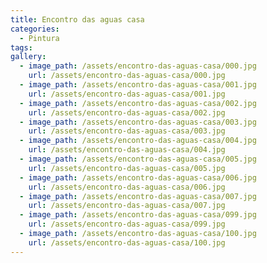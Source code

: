 ```yaml
---
title: Encontro das aguas casa
categories:
  - Pintura
tags:
gallery:
  - image_path: /assets/encontro-das-aguas-casa/000.jpg
    url: /assets/encontro-das-aguas-casa/000.jpg
  - image_path: /assets/encontro-das-aguas-casa/001.jpg
    url: /assets/encontro-das-aguas-casa/001.jpg
  - image_path: /assets/encontro-das-aguas-casa/002.jpg
    url: /assets/encontro-das-aguas-casa/002.jpg
  - image_path: /assets/encontro-das-aguas-casa/003.jpg
    url: /assets/encontro-das-aguas-casa/003.jpg
  - image_path: /assets/encontro-das-aguas-casa/004.jpg
    url: /assets/encontro-das-aguas-casa/004.jpg
  - image_path: /assets/encontro-das-aguas-casa/005.jpg
    url: /assets/encontro-das-aguas-casa/005.jpg
  - image_path: /assets/encontro-das-aguas-casa/006.jpg
    url: /assets/encontro-das-aguas-casa/006.jpg
  - image_path: /assets/encontro-das-aguas-casa/007.jpg
    url: /assets/encontro-das-aguas-casa/007.jpg
  - image_path: /assets/encontro-das-aguas-casa/099.jpg
    url: /assets/encontro-das-aguas-casa/099.jpg
  - image_path: /assets/encontro-das-aguas-casa/100.jpg
    url: /assets/encontro-das-aguas-casa/100.jpg
---
```

